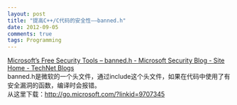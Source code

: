 ```yaml
---
layout: post
title: "提高C++/C代码的安全性——banned.h"
date: 2012-09-05
comments: true
tags: Programming
---
```

<a href="http://blogs.technet.com/b/security/archive/2012/08/30/microsoft-s-free-security-tools-banned-h.aspx">Microsoft’s Free Security Tools – banned.h - Microsoft Security Blog - Site Home - TechNet Blogs</a><br />banned.h是微软的一个头文件，通过include这个头文件，如果在代码中使用了有安全漏洞的函数，编译时会报错。<br />从这里下载：http://go.microsoft.com/?linkid=9707345<br /><br /><blockquote></blockquote>